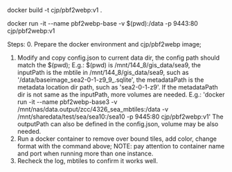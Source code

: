 
docker build -t cjp/pbf2webp:v1 .

docker run -it --name pbf2webp-base -v $(pwd):/data -p 9443:80 cjp/pbf2webp:v1

Steps:
0. Prepare the docker environment and cjp/pbf2webp image;
1. Modify and copy config.json to current data dir, the config path should match the $(pwd);
    E.g.: $(pwd) is /mnt/144_8/gis_data/sea9, the inputPath is the mbtile in /mnt/144_8/gis_data/sea9, such as '/data/baseimage_sea2-0-1-z9_9_.sqlite',
    the metadataPath is the metadata location dir path, such as 'sea2-0-1-z9'.
    If the metadataPath dir is not same as the inputPath, more volumes are needed.
    E.g.: 'docker run -it --name pbf2webp-base3 -v /mnt/nas/data.output/zcc/4326_sea_mbtiles:/data -v /mnt/sharedata/test/sea/sea10:/sea10 -p 9445:80 cjp/pbf2webp:v1'
    The outputPath can also be defined in the config.json, volume may be also needed.
2. Run a docker container to remove over bound tiles, add color, change format with the command above; 
    NOTE: pay attention to container name and port when running more than one instance.
3. Recheck the log, mbtiles to confirm it works well.
